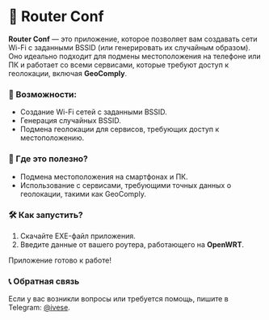 # 🚀 Router Conf

**Router Conf** — это приложение, которое позволяет вам создавать сети Wi-Fi с заданными BSSID (или генерировать их случайным образом). Оно идеально подходит для подмены местоположения на телефоне или ПК и работает со всеми сервисами, которые требуют доступ к геолокации, включая **GeoComply**.

### 🎯 Возможности:
- Создание Wi-Fi сетей с заданными BSSID.
- Генерация случайных BSSID.
- Подмена геолокации для сервисов, требующих доступ к местоположению.

### 📱 Где это полезно?
- Подмена местоположения на смартфонах и ПК.
- Использование с сервисами, требующими точных данных о геолокации, такими как GeoComply.

### 🛠 Как запустить?
1. Скачайте EXE-файл приложения.
2. Введите данные от вашего роутера, работающего на **OpenWRT**.
   
Приложение готово к работе!

### 📞 Обратная связь
Если у вас возникли вопросы или требуется помощь, пишите в Telegram: [@ivese](https://t.me/ivese).

